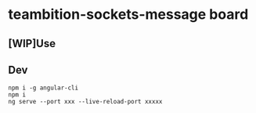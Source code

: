 # teambition-sockets-message board

## [WIP]Use
## Dev
```
npm i -g angular-cli
npm i
ng serve --port xxx --live-reload-port xxxxx
```
